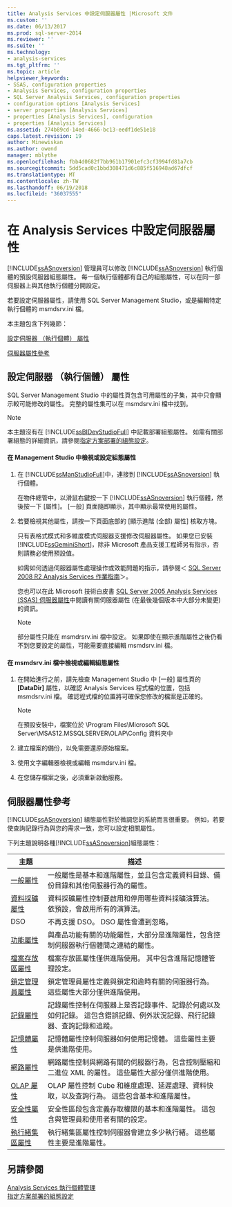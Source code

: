 ```yaml
---
title: Analysis Services 中設定伺服器屬性 |Microsoft 文件
ms.custom: ''
ms.date: 06/13/2017
ms.prod: sql-server-2014
ms.reviewer: ''
ms.suite: ''
ms.technology:
- analysis-services
ms.tgt_pltfrm: ''
ms.topic: article
helpviewer_keywords:
- SSAS, configuration properties
- Analysis Services, configuration properties
- SQL Server Analysis Services, configuration properties
- configuration options [Analysis Services]
- server properties [Analysis Services]
- properties [Analysis Services], configuration
- properties [Analysis Services]
ms.assetid: 274b89cd-14ed-4666-bc13-eedf1de51e18
caps.latest.revision: 19
author: Minewiskan
ms.author: owend
manager: mblythe
ms.openlocfilehash: fbb4d0682f7bb961b17901efc3cf3994fd81a7cb
ms.sourcegitcommit: 5dd5cad0c1bbd308471d6c885f516948ad67dfcf
ms.translationtype: MT
ms.contentlocale: zh-TW
ms.lasthandoff: 06/19/2018
ms.locfileid: "36037555"
---
```

# <a name="configure-server-properties-in-analysis-services"></a>在 Analysis Services 中設定伺服器屬性
  [!INCLUDE[ssASnoversion](../../includes/ssasnoversion-md.md)] 管理員可以修改 [!INCLUDE[ssASnoversion](../../includes/ssasnoversion-md.md)] 執行個體的預設伺服器組態屬性。 每一個執行個體都有自己的組態屬性，可以在同一部伺服器上與其他執行個體分開設定。  
  
 若要設定伺服器屬性，請使用 SQL Server Management Studio，或是編輯特定執行個體的 msmdsrv.ini 檔。  
  
 本主題包含下列幾節：  
  
 [設定伺服器 （執行個體） 屬性](#bkmk_config)  
  
 [伺服器屬性參考](#bkmk_ref)  
  
##  <a name="bkmk_config"></a> 設定伺服器 （執行個體） 屬性  
 SQL Server Management Studio 中的屬性頁包含可用屬性的子集，其中只會顯示較可能修改的屬性。 完整的屬性集可以在 msmdsrv.ini 檔中找到。  
  
> [!NOTE]  
>  本主題沒有在 [!INCLUDE[ssBIDevStudioFull](../../includes/ssbidevstudiofull-md.md)] 中記載部署組態屬性。 如需有關部署組態的詳細資訊，請參閱[指定方案部署的組態設定](../multidimensional-models/deployment-script-files-solution-deployment-config-settings.md)。  
  
#### <a name="view-or-set-configuration-properties-in-management-studio"></a>在 Management Studio 中檢視或設定組態屬性  
  
1.  在 [!INCLUDE[ssManStudioFull](../../includes/ssmanstudiofull-md.md)]中，連接到 [!INCLUDE[ssASnoversion](../../includes/ssasnoversion-md.md)] 執行個體。  
  
     在物件總管中，以滑鼠右鍵按一下 [!INCLUDE[ssASnoversion](../../includes/ssasnoversion-md.md)] 執行個體，然後按一下 [屬性]。 [一般] 頁面隨即顯示，其中顯示最常使用的屬性。  
  
2.  若要檢視其他屬性，請按一下頁面底部的 [顯示進階 (全部) 屬性] 核取方塊。  
  
     只有表格式模式和多維度模式伺服器支援修改伺服器屬性。 如果您已安裝 [!INCLUDE[ssGeminiShort](../../includes/ssgeminishort-md.md)]，除非 Microsoft 產品支援工程師另有指示，否則請務必使用預設值。  
  
     如需如何透過伺服器屬性處理操作或效能問題的指示，請參閱＜ [SQL Server 2008 R2 Analysis Services 作業指南](http://go.microsoft.com/fwlink/?LinkID=225539)＞。  
  
     您也可以在此 Microsoft 技術白皮書 [SQL Server 2005 Analysis Services (SSAS) 伺服器屬性](http://go.microsoft.com/fwlink/?LinkID=199102)中閱讀有關伺服器屬性 (在最後幾個版本中大部分未變更) 的資訊。  
  
    > [!NOTE]  
    >  部分屬性只能在 msmdrsrv.ini 檔中設定。 如果即使在顯示進階屬性之後仍看不到您要設定的屬性，可能需要直接編輯 msmdsrv.ini 檔。  
  
#### <a name="view-or-edit-configuration-properties-in-the-msmdsrvini-file"></a>在 msmdsrv.ini 檔中檢視或編輯組態屬性  
  
1.  在開始進行之前，請先檢查 Management Studio 中 [一般] 屬性頁的 **[DataDir]** 屬性，以確認 Analysis Services 程式檔的位置，包括 msmdsrv.ini 檔。 確認程式檔的位置將可確保您修改的檔案是正確的。  
  
    > [!NOTE]  
    >  在預設安裝中，檔案位於 \Program Files\Microsoft SQL Server\MSAS12.MSSQLSERVER\OLAP\Config 資料夾中  
  
2.  建立檔案的備份，以免需要還原原始檔案。  
  
3.  使用文字編輯器檢視或編輯 msmdsrv.ini 檔。  
  
4.  在您儲存檔案之後，必須重新啟動服務。  
  
##  <a name="bkmk_ref"></a> 伺服器屬性參考  
 [!INCLUDE[ssASnoversion](../../includes/ssasnoversion-md.md)] 組態屬性對於微調您的系統而言很重要。 例如，若要使查詢記錄行為與您的需求一致，您可以設定相關屬性。  
  
 下列主題說明各種[!INCLUDE[ssASnoversion](../../includes/ssasnoversion-md.md)]組態屬性：  
  
|主題|描述|  
|-----------|-----------------|  
|[一般屬性](general-properties.md)|一般屬性是基本和進階屬性，並且包含定義資料目錄、備份目錄和其他伺服器行為的屬性。|  
|[資料採礦屬性](data-mining-properties.md)|資料採礦屬性控制要啟用和停用哪些資料採礦演算法。 依預設，會啟用所有的演算法。|  
|DSO|不再支援 DSO。 DSO 屬性會遭到忽略。|  
|[功能屬性](feature-properties.md)|與產品功能有關的功能屬性，大部分是進階屬性，包含控制伺服器執行個體間之連結的屬性。|  
|[檔案存放區屬性](filestore-properties.md)|檔案存放區屬性僅供進階使用。 其中包含進階記憶體管理設定。|  
|[鎖定管理員屬性](lock-manager-properties.md)|鎖定管理員屬性定義與鎖定和逾時有關的伺服器行為。 這些屬性大部分僅供進階使用。|  
|[記錄屬性](log-properties.md)|記錄屬性控制在伺服器上是否記錄事件、記錄於何處以及如何記錄。 這包含錯誤記錄、例外狀況記錄、飛行記錄器、查詢記錄和追蹤。|  
|[記憶體屬性](memory-properties.md)|記憶體屬性控制伺服器如何使用記憶體。 這些屬性主要是供進階使用。|  
|[網路屬性](network-properties.md)|網路屬性控制與網路有關的伺服器行為，包含控制壓縮和二進位 XML 的屬性。 這些屬性大部分僅供進階使用。|  
|[OLAP 屬性](olap-properties.md)|OLAP 屬性控制 Cube 和維度處理、延遲處理、資料快取，以及查詢行為。 這些包含基本和進階屬性。|  
|[安全性屬性](security-properties.md)|安全性區段包含定義存取權限的基本和進階屬性。 這包含與管理員和使用者有關的設定。|  
|[執行緒集區屬性](thread-pool-properties.md)|執行緒集區屬性控制伺服器會建立多少執行緒。 這些屬性主要是進階屬性。|  
  
## <a name="see-also"></a>另請參閱  
 [Analysis Services 執行個體管理](../instances/analysis-services-instance-management.md)   
 [指定方案部署的組態設定](../multidimensional-models/deployment-script-files-solution-deployment-config-settings.md)  
  
  